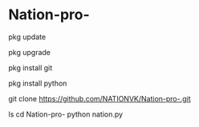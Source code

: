 # Nation-pro-

pkg update

pkg upgrade

pkg install git 

pkg install python

git clone https://github.com/NATIONVK/Nation-pro-.git

ls
cd 
Nation-pro-
python nation.py
